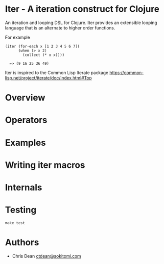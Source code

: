 # Iter - A iteration construct for Clojure

An iteration and looping DSL for Clojure.  Iter provides an extensible
looping language that is an alternate to higher order functions.

For example

    (iter (for-each x [1 2 3 4 5 6 7])
          (when (> x 2)
            (collect (* x x))))

      => (9 16 25 36 49)

Iter is inspired to the Common Lisp Iterate package
https://common-lisp.net/project/iterate/doc/index.html#Top

# Overview

# Operators

# Examples

# Writing iter macros

# Internals

# Testing

`make test`

# Authors

- Chris Dean <ctdean@sokitomi.com>
